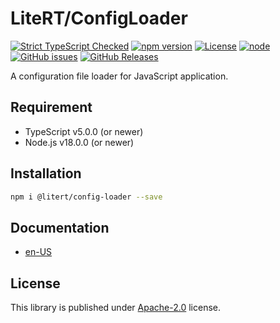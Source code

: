 # LiteRT/ConfigLoader

[![Strict TypeScript Checked](https://badgen.net/badge/TS/Strict "Strict TypeScript Checked")](https://www.typescriptlang.org)
[![npm version](https://img.shields.io/npm/v/@litert/config-loader.svg?colorB=brightgreen)](https://www.npmjs.com/package/@litert/config-loader "Stable Version")
[![License](https://img.shields.io/npm/l/@litert/config-loader.svg?maxAge=2592000?style=plastic)](https://github.com/litert/config-loader/blob/master/LICENSE)
[![node](https://img.shields.io/node/v/@litert/config-loader.svg?colorB=brightgreen)](https://nodejs.org/dist/latest-v8.x/)
[![GitHub issues](https://img.shields.io/github/issues/litert/config-loader.js.svg)](https://github.com/litert/config-loader.js/issues)
[![GitHub Releases](https://img.shields.io/github/release/litert/config-loader.js.svg)](https://github.com/litert/config-loader.js/releases "Stable Release")

A configuration file loader for JavaScript application.

## Requirement

- TypeScript v5.0.0 (or newer)
- Node.js v18.0.0 (or newer)

## Installation

```sh
npm i @litert/config-loader --save
```

## Documentation

- [en-US](./docs/en-us/README.md)

## License

This library is published under [Apache-2.0](./LICENSE) license.
